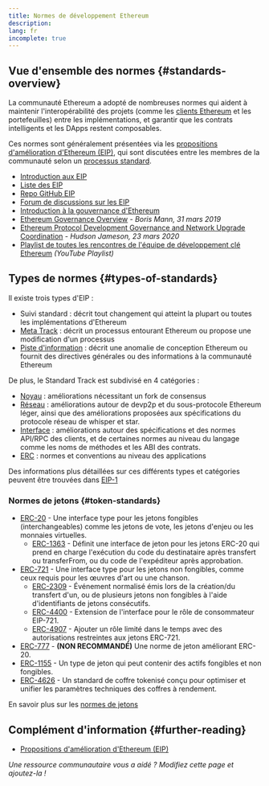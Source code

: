 ```yaml
---
title: Normes de développement Ethereum
description:
lang: fr
incomplete: true
---
```


## Vue d'ensemble des normes {#standards-overview}

La communauté Ethereum a adopté de nombreuses normes qui aident à maintenir l'interopérabilité des projets (comme les [clients Ethereum](/developers/docs/nodes-and-clients/) et les portefeuilles) entre les implémentations, et garantir que les contrats intelligents et les DApps restent composables.

Ces normes sont généralement présentées via les [propositions d'amélioration d'Ethereum (EIP)](/eips/), qui sont discutées entre les membres de la communauté selon un [processus standard](https://eips.ethereum.org/EIPS/eip-1).

- [Introduction aux EIP](/eips/)
- [Liste des EIP](https://eips.ethereum.org/)
- [Repo GitHub EIP](https://github.com/ethereum/EIPs)
- [Forum de discussions sur les EIP](https://ethereum-magicians.org/c/eips)
- [Introduction à la gouvernance d'Ethereum](/governance/)
- [Ethereum Governance Overview](https://web.archive.org/web/20201107234050/https://blog.bmannconsulting.com/ethereum-governance/) _- Boris Mann, 31 mars 2019_
- [Ethereum Protocol Development Governance and Network Upgrade Coordination](https://hudsonjameson.com/2020-03-23-ethereum-protocol-development-governance-and-network-upgrade-coordination/) _- Hudson Jameson, 23 mars 2020_
- [Playlist de toutes les rencontres de l'équipe de développement clé Ethereum](https://www.youtube.com/@EthereumProtocol) _(YouTube Playlist)_

## Types de normes {#types-of-standards}

Il existe trois types d'EIP :

- Suivi standard : décrit tout changement qui atteint la plupart ou toutes les implémentations d'Ethereum
- [Meta Track](https://eips.ethereum.org/meta) : décrit un processus entourant Ethereum ou propose une modification d'un processus
- [Piste d'information](https://eips.ethereum.org/informational) : décrit une anomalie de conception Ethereum ou fournit des directives générales ou des informations à la communauté Ethereum

De plus, le Standard Track est subdivisé en 4 catégories :

- [Noyau](https://eips.ethereum.org/core) : améliorations nécessitant un fork de consensus
- [Réseau](https://eips.ethereum.org/networking) : améliorations autour de devp2p et du sous-protocole Ethereum léger, ainsi que des améliorations proposées aux spécifications du protocole réseau de whisper et star.
- [Interface](https://eips.ethereum.org/interface) : améliorations autour des spécifications et des normes API/RPC des clients, et de certaines normes au niveau du langage comme les noms de méthodes et les ABI des contrats.
- [ERC](https://eips.ethereum.org/erc) : normes et conventions au niveau des applications

Des informations plus détaillées sur ces différents types et catégories peuvent être trouvées dans [EIP-1](https://eips.ethereum.org/EIPS/eip-1#eip-types)

### Normes de jetons {#token-standards}

- [ERC-20](/developers/docs/standards/tokens/erc-20/) - Une interface type pour les jetons fongibles (interchangeables) comme les jetons de vote, les jetons d'enjeu ou les monnaies virtuelles.
  - [ERC-1363](https://eips.ethereum.org/EIPS/eip-1363) - Définit une interface de jeton pour les jetons ERC-20 qui prend en charge l'exécution du code du destinataire après transfert ou transferFrom, ou du code de l'expéditeur après approbation.
- [ERC-721](/developers/docs/standards/tokens/erc-721/) - Une interface type pour les jetons non fongibles, comme ceux requis pour les œuvres d'art ou une chanson.
  - [ERC-2309](https://eips.ethereum.org/EIPS/eip-2309) - Événement normalisé émis lors de la création/du transfert d'un, ou de plusieurs jetons non fongibles à l'aide d'identifiants de jetons consécutifs.
  - [ERC-4400](https://eips.ethereum.org/EIPS/eip-4400) - Extension de l'interface pour le rôle de consommateur EIP-721.
  - [ERC-4907](https://eips.ethereum.org/EIPS/eip-4907) - Ajouter un rôle limité dans le temps avec des autorisations restreintes aux jetons ERC-721.
- [ERC-777](/developers/docs/standards/tokens/erc-777/) - **(NON RECOMMANDÉ)** Une norme de jeton améliorant ERC-20.
- [ERC-1155](/developers/docs/standards/tokens/erc-1155/) - Un type de jeton qui peut contenir des actifs fongibles et non fongibles.
- [ERC-4626](/developers/docs/standards/tokens/erc-4626/) - Un standard de coffre tokenisé conçu pour optimiser et unifier les paramètres techniques des coffres à rendement.

En savoir plus sur les [normes de jetons](/developers/docs/standards/tokens/)

## Complément d'information {#further-reading}

- [Propositions d'amélioration d'Ethereum (EIP)](/eips/)

_Une ressource communautaire vous a aidé ? Modifiez cette page et ajoutez-la !_
